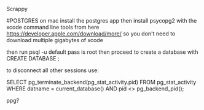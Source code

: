 Scrappy


#POSTGRES
on mac install the postgres app then install psycopg2 with the xcode command line tools from here https://developer.apple.com/download/more/ so you don't need to download multiple gigabytes of xcode

then run psql -u <username>
default pass is root
then proceed to create a database with 
CREATE DATABASE <name>;

to disconnect all other sessions use:

SELECT pg_terminate_backend(pg_stat_activity.pid)
FROM pg_stat_activity
WHERE datname = current_database()
  AND pid <> pg_backend_pid();


ppg?